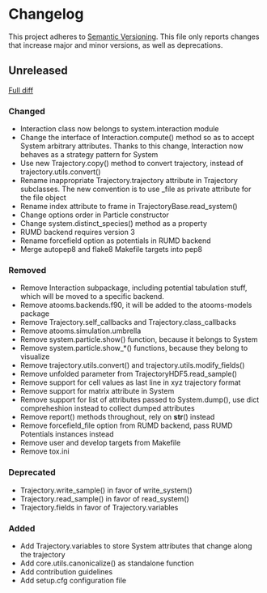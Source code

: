 # Changelog

This project adheres to [Semantic Versioning](https://semver.org/spec/v2.0.0.html). This file only reports changes that increase major and minor versions, as well as deprecations.

## Unreleased

[Full diff](https://framagit.org/atooms/atooms/-/compare/2.8.1...master)
	
### Changed
- Interaction class now belongs to system.interaction module
- Change the interface of Interaction.compute() method so as to accept System arbitrary attributes. Thanks to this change, Interaction now behaves as a strategy pattern for System
- Use new Trajectory.copy() method to convert trajectory, instead of trajectory.utils.convert()
- Rename inappropriate Trajectory.trajectory attribute in Trajectory subclasses. The new convention is to use _file as private attribute for the file object
- Rename index attribute to frame in TrajectoryBase.read_system()
- Change options order in Particle constructor
- Change system.distinct_species() method as a property
- RUMD backend requires version 3
- Rename forcefield option as potentials in RUMD backend
- Merge autopep8 and flake8 Makefile targets into pep8

### Removed
- Remove Interaction subpackage, including potential tabulation stuff, which will be moved to a specific backend.
- Remove atooms.backends.f90, it will be added to the atooms-models package
- Remove Trajectory.self_callbacks and Trajectory.class_callbacks
- Remove atooms.simulation.umbrella
- Remove system.particle.show() function, because it belongs to System
- Remove system.particle.show_*() functions, because they belong to visualize
- Remove trajectory.utils.convert() and trajectory.utils.modify_fields()
- Remove unfolded parameter from TrajectoryHDF5.read_sample()
- Remove support for cell values as last line in xyz trajectory format
- Remove support for matrix attribute in System
- Remove support for list of attributes passed to System.dump(), use dict compreheshion instead to collect dumped attributes
- Remove report() methods throughout, rely on __str__() instead
- Remove forcefield_file option from RUMD backend, pass RUMD Potentials instances instead
- Remove user and develop targets from Makefile
- Remove tox.ini

### Deprecated
- Trajectory.write_sample() in favor of write_system()
- Trajectory.read_sample() in favor of read_system()
- Trajectory.fields in favor of Trajectory.variables

### Added
- Add Trajectory.variables to store System attributes that change along the trajectory
- Add core.utils.canonicalize() as standalone function
- Add contribution guidelines
- Add setup.cfg configuration file


